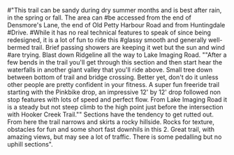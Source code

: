 #"This trail can be sandy during dry summer months and is best after rain, in the spring or fall. The area can
#be accessed from the end of Densmore's Lane, the end of Old Petty Harbour Road and from Huntingdale
#Drive. 
#While it has no real technical features to speak of since being redesigned, it is a lot of fun to ride this 
#glassy smooth and generally well-bermed trail. Brief passing showers are keeping it wet but the sun and wind 
#are trying. Blast down Ridgeline all the way to Lake Imaging Road.
""After a few bends in the trail you'll get through this section and then start hear the waterfalls in another 
giant valley that you'll ride above. Small tree down between bottom of trail and bridge crossing. Better yet, 
don't do it unless other people are pretty confident in your fitness. A super fun freeride trail starting with 
the Pinkbike drop, an impressive 12' by 12' drop followed non stop features with lots of speed and perfect 
flow. From Lake Imaging Road it is a steady but not steep climb to the high point just before the intersection 
with Hooker Creek Trail.""
Sections have the tendency to get rutted out. From here the trail narrows and skirts a rocky hillside. Rocks 
for texture, obstacles for fun and some short fast downhils in this 2. Great trail, with amazing views, but 
may see a lot of traffic. There is some pedalling but no uphill sections".